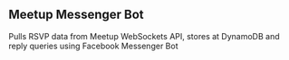 ## Meetup Messenger Bot

Pulls RSVP data from Meetup WebSockets API, stores at DynamoDB and reply queries using Facebook Messenger Bot
